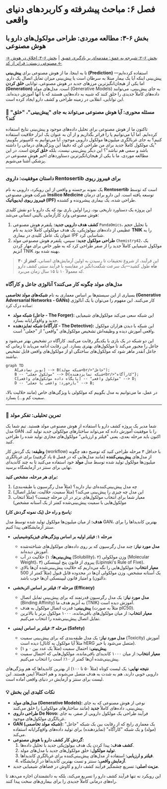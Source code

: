 # فصل ۶: مباحث پیشرفته و کاربردهای دنیای واقعی

## بخش ۶-۳: مطالعه موردی: طراحی مولکول‌های دارو با هوش مصنوعی

[→ بخش ۶-۲: شیرجه به عمق: مقدمه‌ای بر یادگیری عمیق](./02-deep-dive-into-deep-learning.md) | [بخش ۶-۴: اخلاق در هوش مصنوعی زیستی: فراتر از کد ←](./04-ethics-in-bio-ai.md)

تا به اینجا، ما از هوش مصنوعی برای **پیش‌بینی (Prediction)** استفاده کرده‌ایم—پیش‌بینی اینکه آیا یک بیمار مبتلا به سرطان است یا پیش‌بینی میزان تمایل اتصال یک دارو. اما یکی از هیجان‌انگیزترین مرزهای جدید در هوش مصنوعی، توانایی **خلق کردن (Generation)** است. مدل‌های مولد (Generative Models) به جای پیش‌بینی، می‌توانند داده‌های کاملاً جدیدی را خلق کنند که شبیه به داده‌هایی هستند که با آنها آموزش دیده‌اند. این توانایی، انقلابی در زمینه طراحی و کشف دارو ایجاد کرده است.

### 🎯 مسئله محوری: آیا هوش مصنوعی می‌تواند به جای "پیش‌بینی"، "خلق" کند؟

تاکنون ما از هوش مصنوعی برای تحلیل داده‌های موجود و پیش‌بینی نتایج استفاده کرده‌ایم. اما آیا می‌توانیم پا را فراتر بگذاریم و از آن به عنوان یک ابزار خلاقیت استفاده کنیم؟ به جای غربالگری میلیون‌ها مولکول دارویی موجود، آیا می‌توانیم به کامپیوتر بگوییم: "یک مولکول کاملاً جدید برای من طراحی کن که دقیقاً این ویژگی‌های درمانی را داشته باشد و سمی هم نباشد"؟ این دیگر پیش‌بینی نیست، بلکه **خلق کردن** است. در این مطالعه موردی، ما با یکی از هیجان‌انگیزترین دستاوردهای اخیر هوش مصنوعی در پزشکی آشنا می‌شویم.

---

### داستان موفقیت: داروی Rentosertib برای فیبروز ریوی

یک نمونه برجسته و واقعی از این رویکرد، دارویی به نام **Rentosertib** است که توسط شرکت هوش مصنوعی **Insilico Medicine** توسعه یافته است. این دارو برای درمان **فیبروز ریوی ایدیوپاتیک (IPF)** طراحی شده، یک بیماری پیشرونده و کشنده.

این پروژه یک دستاورد تاریخی بود، زیرا اولین باری بود که یک دارو با دو نقش کلیدی هوش مصنوعی وارد کارآزمایی بالینی انسانی می‌شد:

1.  **کشف هدف دارویی جدید:** پلتفرم هوش مصنوعی `PandaOmics`، با تحلیل حجم عظیمی از داده‌های بیولوژیکی، یک هدف مولکولی کاملاً جدید به نام **TNIK** را به عنوان یک عامل کلیدی در بیماری IPF شناسایی کرد.
2.  **طراحی مولکول جدید:** سپس، پلتفرم هوش مصنوعی مولد `Chemistry42`، یک مولکول شیمیایی کاملاً جدید را از صفر طراحی کرد که به طور خاص برای مهار کردن آنزیم TNIK بهینه شده بود.

> این فرآیند، از شروع تحقیقات تا رسیدن به اولین آزمایش‌های انسانی، **کمتر از ۳۰ ماه** طول کشید—یک سرعت شگفت‌انگیز در مقایسه با فرآیند سنتی کشف دارو که معمولاً ۱۰ تا ۱۵ سال زمان می‌برد.

### مدل‌های مولد چگونه کار می‌کنند؟ آنالوژی جاعل و کارآگاه

بسیاری از این سیستم‌ها بر اساس معماری به نام **شبکه‌های مولد تخاصمی (Generative Adversarial Networks - GANs)** کار می‌کنند. این مفهوم را می‌توان با یک آنالوژی ساده درک کرد:

- **شبکه مولد (جاعل - The Forger):** این شبکه سعی می‌کند مولکول‌های شیمیایی جدید و واقع‌گرایانه بسازد.
- **شبکه تمایزدهنده (کارآگاه - The Detective):** این شبکه با دیدن هزاران مولکول واقعی آموزش دیده و وظیفه‌اش تشخیص مولکول‌های "واقعی" از "جعلی" است.

این دو شبکه در یک بازی با یکدیگر رقابت می‌کنند. کارآگاه در تشخیص بهتر می‌شود و جاعل را مجبور می‌کند تا مولکول‌های بهتری بسازد. این رقابت ادامه می‌یابد تا زمانی که جاعل آنقدر ماهر شود که مولکول‌های ساختگی او از مولکول‌های واقعی قابل تشخیص نباشند.

```mermaid
graph TD
    A[نویز تصادفی] --> B(شبکه مولد<br/>"جاعل");
    B -- "مولکول جعلی" --> D{شبکه تمایزدهنده<br/>"کارآگاه"};
    C[پایگاه داده مولکول‌های واقعی] -- "مولکول واقعی" --> D;
    D -- "بازخورد: واقعی یا جعلی" --> B;
```

در عمل، ما می‌توانیم به مدل بگوییم که مولکولی با ویژگی‌های خاص (مانند حلالیت بالا، سمیت کم و...) بسازد.

---

### 🔬 تمرین تحلیلی: تفکر مولد

شما مدیر یک پروژه کشف دارو با استفاده از هوش مصنوعی مولد هستید. تیم شما یک مدل GAN را با موفقیت آموزش داده که می‌تواند ساختارهای مولکولی جدید تولید کند. اکنون باید مرحله بعدی، یعنی "فیلتر و ارزیابی" مولکول‌های مجازی تولید شده را طراحی کنید.

**وظیفه:**
یک گردش کار (workflow) با حداقل ۳ مرحله طراحی کنید که توضیح دهد چگونه از مدل‌های **پیش‌بینی‌کننده** (مانند مدل‌هایی که در فصل ۵ یاد گرفتید) برای غربالگری میلیون‌ها مولکول تولید شده توسط مدل **مولد** خود استفاده می‌کنید تا به چند کاندیدای نهایی برای سنتز در آزمایشگاه برسید.

**برای هر مرحله، مشخص کنید:**

1.  چه مدل پیش‌بینی‌کننده‌ای نیاز دارید؟ (مثلاً مدل رگرسیون یا طبقه‌بندی)
2.  این مدل چه چیزی را پیش‌بینی می‌کند؟ (مثلاً سمیت، حلالیت، تمایل اتصال)
3.  معیار شما برای انتخاب مولکول‌های برتر در آن مرحله چیست؟ (مثلاً انتخاب مولکول‌هایی با سمیت پیش‌بینی‌شده کمتر از یک آستانه مشخص)

**پاسخ و راه حل (یک نمونه گردش کار):**

**هدف:** از میان میلیون‌ها مولکول تولید شده توسط مدل GAN، بهترین کاندیداها را برای سنتز آزمایشگاهی پیدا کنیم.

- **مرحله ۱: فیلتر اولیه بر اساس ویژگی‌های فیزیکوشیمیایی**

  - **مدل مورد نیاز:** چند مدل رگرسیون که بر روی داده‌های مولکول‌های شناخته‌شده آموزش دیده‌اند.
  - **پیش‌بینی‌ها:** ۱) حلالیت در آب (Solubility)، ۲) وزن مولکولی (Molecular Weight)، ۳) پیروی از قانون پنج لیپینسکی (Lipinski's Rule of Five).
  - **معیار انتخاب:** مولکول‌هایی را نگه می‌داریم که حلالیت پیش‌بینی‌شده آن‌ها بالای یک آستانه مشخص، وزن مولکولی آن‌ها در محدوده قابل قبول (مثلاً کمتر از 500 دالتون) و امتیاز قانون لیپینسکی آن‌ها خوب باشد.

- **مرحله ۲: فیلتر بر اساس اثربخشی (Efficacy)**

  - **مدل مورد نیاز:** یک مدل رگرسیون قدرتمند که برای پیش‌بینی تمایل اتصال (Binding Affinity) به آنزیم هدف ما (TNIK) آموزش دیده است.
  - **پیش‌بینی:** قدرت اتصال مولکول به هدف (مثلاً به صورت pIC50).
  - **معیار انتخاب:** از میان مولکول‌های باقی‌مانده، ۱۰۰۰ مولکول برتر با بالاترین تمایل اتصال پیش‌بینی‌شده را انتخاب می‌کنیم.

- **مرحله ۳: فیلتر بر اساس ایمنی (Safety)**
  - **مدل مورد نیاز:** یک مدل طبقه‌بندی که برای پیش‌بینی سمیت (Toxicity) آموزش دیده است (مثلاً آیا مولکول به کانال hERG متصل می‌شود یا خیر).
  - **پیش‌بینی:** احتمال سمیت (مثلاً یک عدد بین ۰ و ۱).
  - **معیار انتخاب:** از میان ۱۰۰۰ کاندیدای باقی‌مانده، مولکول‌هایی که احتمال سمیت پیش‌بینی‌شده آن‌ها کمتر از ۱۰٪ است را انتخاب می‌کنیم.

**نتیجه نهایی:**
یک لیست کوتاه (مثلاً ۵۰ تا ۱۰۰) از بهترین کاندیداها که هم ویژگی‌های دارویی خوبی دارند، هم به شدت به هدف متصل می‌شوند و هم احتمالاً ایمن هستند. این لیست برای سنتز و آزمایش در دنیای واقعی آماده است.

### 💡 نکات کلیدی این بخش

- **مدل‌های مولد (Generative Models):** نوعی از هوش مصنوعی که به جای پیش‌بینی، داده‌های کاملاً **جدید** (مانند ساختارهای مولکولی) را خلق می‌کنند.
- **طراحی داروی De Novo:** فرآیند طراحی یک مولکول دارویی از صفر، به جای غربالگری مولکول‌های موجود.
- **GAN (شبکه مولد تخاصمی):** یک معماری رایج که از رقابت بین یک شبکه "جاعل" (مولد) و یک شبکه "کارآگاه" (تمایزدهنده) برای تولید داده‌های واقع‌گرایانه استفاده می‌کند.
- **گردش کار کشف دارو با هوش مصنوعی:**
  1.  **کشف هدف:** پیدا کردن یک هدف بیولوژیکی جدید با تحلیل داده‌ها.
  2.  **تولید مولکول:** خلق مولکول‌های جدید با مدل‌های مولد.
  3.  **فیلتر و ارزیابی:** استفاده از مدل‌های پیش‌بینی‌کننده برای غربالگری کاندیداها.
  4.  **آزمایش واقعی:** سنتز و تست بهترین کاندیداها در آزمایشگاه.
- **مزیت اصلی:** تسریع چشمگیر فرآیند کشف دارو و کاوش در فضاهای شیمیایی جدید.

این رویکرد نه تنها فرآیند کشف دارو را تسریع می‌کند، بلکه به دانشمندان اجازه می‌دهد تا راه‌های درمانی کاملاً جدیدی را برای بیماری‌های سخت پیدا کنند.
